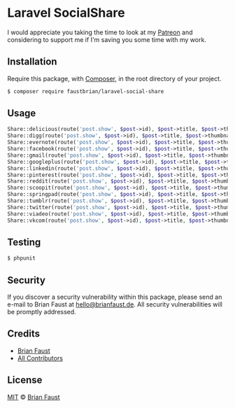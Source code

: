 # Laravel SocialShare

I would appreciate you taking the time to look at my [Patreon](https://www.patreon.com/faustbrian) and considering to support me if I'm saving you some time with my work.

## Installation

Require this package, with [Composer](https://getcomposer.org/), in the root directory of your project.

``` bash
$ composer require faustbrian/laravel-social-share
```

## Usage

``` php
Share::delicious(route('post.show', $post->id), $post->title, $post->thumbnail);
Share::digg(route('post.show', $post->id), $post->title, $post->thumbnail);
Share::evernote(route('post.show', $post->id), $post->title, $post->thumbnail);
Share::facebook(route('post.show', $post->id), $post->title, $post->thumbnail);
Share::gmail(route('post.show', $post->id), $post->title, $post->thumbnail);
Share::googleplus(route('post.show', $post->id), $post->title, $post->thumbnail);
Share::linkedin(route('post.show', $post->id), $post->title, $post->thumbnail);
Share::pinterest(route('post.show', $post->id), $post->title, $post->thumbnail);
Share::reddit(route('post.show', $post->id), $post->title, $post->thumbnail);
Share::scoopit(route('post.show', $post->id), $post->title, $post->thumbnail);
Share::springpad(route('post.show', $post->id), $post->title, $post->thumbnail);
Share::tumblr(route('post.show', $post->id), $post->title, $post->thumbnail);
Share::twitter(route('post.show', $post->id), $post->title, $post->thumbnail);
Share::viadeo(route('post.show', $post->id), $post->title, $post->thumbnail);
Share::vkcom(route('post.show', $post->id), $post->title, $post->thumbnail);
```

## Testing

``` bash
$ phpunit
```

## Security

If you discover a security vulnerability within this package, please send an e-mail to Brian Faust at hello@brianfaust.de. All security vulnerabilities will be promptly addressed.

## Credits

- [Brian Faust](https://github.com/faustbrian)
- [All Contributors](../../contributors)

## License

[MIT](LICENSE) © [Brian Faust](https://brianfaust.de)
